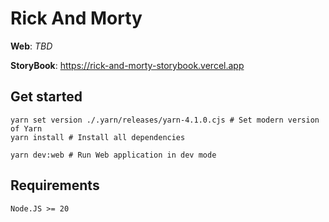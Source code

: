 # Rick And Morty

**Web**: *TBD*

**StoryBook**: <https://rick-and-morty-storybook.vercel.app>

## Get started

```
yarn set version ./.yarn/releases/yarn-4.1.0.cjs # Set modern version of Yarn
yarn install # Install all dependencies

yarn dev:web # Run Web application in dev mode
```

## Requirements

```
Node.JS >= 20
```